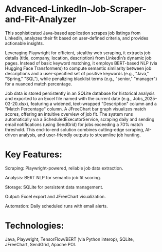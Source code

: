 # Advanced-LinkedIn-Job-Scraper-and-Fit-Analyzer
This sophisticated Java-based application scrapes job listings from LinkedIn, analyzes their fit based on user-defined criteria, and provides actionable insights.

Leveraging Playwright for efficient, stealthy web scraping, it extracts job details (title, company, location, description) from LinkedIn’s dynamic job pages. Instead of basic keyword matching, it employs BERT-based NLP (via Hugging Face Transformers) to compute semantic similarity between job descriptions and a user-specified set of positive keywords (e.g., "Java," "Spring," "SQL"), while penalizing blacklist terms (e.g., "senior," "manager") for a nuanced match percentage.

Job data is stored persistently in an SQLite database for historical analysis and exported to an Excel file named with the current date (e.g., Jobs_2025-03-20.xlsx), featuring a widened, text-wrapped "Description" column and a "Match Percentage" column. A JFreeChart bar graph visualizes match scores, offering an intuitive overview of job fit. The system runs automatically via a ScheduledExecutorService, scraping daily and sending email notifications (using SendGrid) for jobs exceeding a 70% match threshold. This end-to-end solution combines cutting-edge scraping, AI-driven analysis, and user-friendly outputs to streamline job hunting.

# Key Features:

Scraping: Playwright-powered, reliable job data extraction.


Analysis: BERT NLP for semantic job fit scoring.


Storage: SQLite for persistent data management.


Output: Excel export and JFreeChart visualization.


Automation: Daily scheduled runs with email alerts.


# Technologies: 
Java, Playwright, TensorFlow/BERT (via Python interop), SQLite, JFreeChart, SendGrid, Apache POI.
